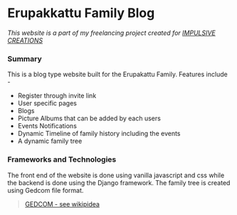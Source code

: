 # **Erupakkattu Family Blog**

*This website is a part of my freelancing project created for [IMPULSIVE CREATIONS](https://impulsivecreations.in/)*

### Summary

This is a blog type website built for the Erupakattu Family. Features include -

- Register through invite link
- User specific pages
- Blogs
- Picture Albums that can be added by each users
- Events Notifications 
- Dynamic Timeline of family history including the events
- A dynamic family tree 


### Frameworks and Technologies

The front end of the website is done using vanilla javascript and css while the backend is done using the Django framework. The family tree is created using Gedcom file format.
 > [GEDCOM - see wikipidea](https://en.wikipedia.org/wiki/GEDCOM)

